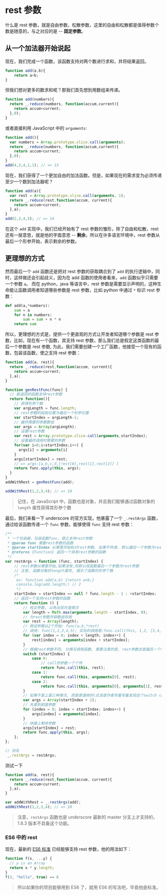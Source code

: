rest 参数
=========

什么是 rest 参数，就是自由参数，松散参数，这里的自由和松散都是值得参数个数是随意的，与之对应的是 -- **固定参数**。

从一个加法器开始说起
--------------------

现在，我们完成一个函数，该函数支持对两个数进行求和，并将结果返回。

```js
function add(a,b){
    return a+b;
}
```

但我们想对更多的数求和呢？那我们首先想到用数组来传递。

```js
function add(numbers){
  return _.reduce(numbers, function(accum,current){
    return accum+current;
  },0);
}
```

或者直接利用 JavaScript 中的 `arguments`:

```js
function add(){
  var numbers = Array.prototype.slice.call(arguments);
  return _.reduce(numbers, function(accum,current){
    return accum+current;
  },0);
}
add(4,3,4,1,1); // => 13
```

现在，我们获得了一个更加自由的加法函数。但是，如果现在的需求变为必须传递至少一个数到加法器呢？

```js
function add(a){
  var rest = Array.prototype.slice.call(arguments, 1);
  return _.reduce(rest,function(accum, current){
    return accum+current;
  },a);
}
add(2,3,4,5); // => 14
```

在这个 `add` 实现中，我们已经开始有了 rest 参数的雏形，除了自由和松散，rest 还有一层意思，就是他的字面意思 -- **剩余**，所以在许多语言环境中，rest 参数从最后一个形参开始，表示剩余的参数。

更理想的方式
------------

然而最后一个 `add` 函数还是把对 rest 参数的获取耦合到了 `add` 的执行逻辑中，同时，这样做还会引起歧义，因为在 add 函数的使用者看来，`add` 函数似乎只需要一个参数 `a`。 而在 python，java 等语言中，rest 参数是需要显示声明的，这种生命能让函数调用者知道哪些参数是 rest 参数，比如 python 中通过 `*` 标识 rest 参数：

```python
def add(a,*numbers):
    sum = a
    for n in numbers:
        sum = sum + n * n
    return sum
```

所以，更理想的方式是，提供一个更直观的方式让开发者知道哪个参数是 rest 参数，比如，现在有一个函数，其支持 rest 参数，那么我们总是假定这类函数的最后一个参数是 rest 参数, 为此，我们需要创建一个工厂函数，他接受一个现有的函数，包装该函数，使之支持 rest 参数：

```js
function add(a, rest){
  return _.reduce(rest,function(accum, current){
    return accum+current;
  },a);
}

function genRestFunc(func) {
  // 新返回的函数支持rest参数
  return function(){
    // 获得形参个数
    var argLength = func.length;
    // rest参数的起始位置为最后一个形参位置
    var startIndex = argLength-1;
    // 最终需要的参数数组
    var args = Array(argLength);
    // 设置rest参数
    var rest = Array.prototype.slice.call(arguments,startIndex);
    // 设置最终调用时需要的参数
    for(var i=0;i<startIndex;i++) {
      args[i] = arguments[i]
    }
    args[startIndex] = rest;
    // => args:[a,b,c,d,[rest[0],rest[1],rest[2]] ]
    return func.apply(this, args);
  }
}
addWithRest = genRestFunc(add);

addWithRest(1,2,3,4); // => 10
```

> 记住，在 JavaScript 中，函数也是对象，并且我们能够通过函数对象的 `length` 属性获得其形参个数

最后，我们来看一下 underscore 的官方实现，他暴露了一个 `_.restArgs` 函数，通过给该函数传递一个 `func` 参数，能够使得 `func` 支持 rest 参数：

```js
/**
 * 一个包装器，包装函数func，使之支持rest参数
 * @param func 需要rest参数的函数
 * @param startIndex 从哪里开始标识rest参数, 如果不传递, 默认最后一个参数为rest参数
 * @returns {Function} 返回一个具有rest参数的函数
 */
var restArgs = function (func, startIndex) {
    // rest参数从哪里开始,如果没有,则默认视函数最后一个参数为rest参数
    // 注意, 函数对象的length属性, 揭示了函数的形参个数
    /*
     ex: function add(a,b) {return a+b;}
     console.log(add.length;) // 2
     */
    startIndex = startIndex == null ? func.length - 1 : +startIndex;
    // 返回一个支持rest参数的函数
    return function () {
        // 校正参数, 以免出现负值情况
        var length = Math.max(arguments.length - startIndex, 0);
        // 为rest参数开辟数组存放
        var rest = Array(length);
        // 假设参数从2个开始: func(a,b,*rest)
        // 调用: func(1,2,3,4,5); 实际的调用是:func.call(this, 1,2, [3,4,5]);
        for (var index = 0; index < length; index++) {
            rest[index] = arguments[index + startIndex];
        }
        // 根据rest参数不同, 分情况调用函数, 需要注意的是, rest参数总是最后一个参数, 否则会有歧义
        switch (startIndex) {
            case 0:
                // call的参数一个个传
                return func.call(this, rest);
            case 1:
                return func.call(this, arguments[0], rest);
            case 2:
                return func.call(this, arguments[0], arguments[1], rest);
        }
        // 如果不是上面三种情况, 而是更通用的(应该是作者写着写着发现这个switch case可能越写越长, 就用了apply)
        var args = Array(startIndex + 1);
        // 先拿到前面参数
        for (index = 0; index < startIndex; index++) {
            args[index] = arguments[index];
        }
        // 拼接上剩余参数
        args[startIndex] = rest;
        return func.apply(this, args);
    };
};

// 别名
 _.restArgs = restArgs;
```

测试一下

```js
function add(a, rest){
  return _.reduce(rest,function(accum, current){
    return accum+current;
  },a);
}

var addWithRest = _.restArgs(add);
addWithRest(1,2,3,4); // => 10
```

> 注意，`restArgs` 函数也是 underscore 最新的 master 分支上才支持的，1.8.3 版本不具备这个功能。

### ES6 中的 rest

现在，最新的 [ES6 标准](http://ariya.ofilabs.com/2013/03/es6-and-rest-parameter.html) 已经能够支持 rest 参数，他的用法如下：

```js
function f(x, ...y) {
  // y is an Array
  return x * y.length;
}
f(3, "hello", true) == 6
```

> 所以如果你的项目能够用到 ES6 了，就用 ES6 的写法吧，毕竟他是标准。
